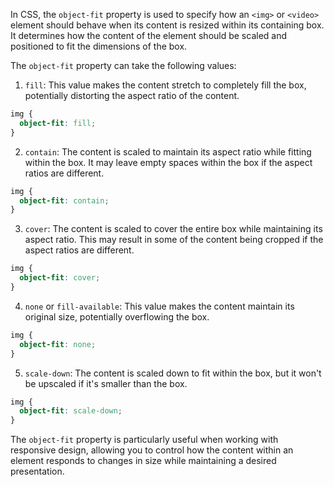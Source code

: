 In CSS, the `object-fit` property is used to specify how an `<img>` or `<video>` element should behave when its content is resized within its containing box. It determines how the content of the element should be scaled and positioned to fit the dimensions of the box.

The `object-fit` property can take the following values:

1. `fill`: This value makes the content stretch to completely fill the box, potentially distorting the aspect ratio of the content.

```css
img {
  object-fit: fill;
}
```

2. `contain`: The content is scaled to maintain its aspect ratio while fitting within the box. It may leave empty spaces within the box if the aspect ratios are different.

```css
img {
  object-fit: contain;
}
```

3. `cover`: The content is scaled to cover the entire box while maintaining its aspect ratio. This may result in some of the content being cropped if the aspect ratios are different.

```css
img {
  object-fit: cover;
}
```

4. `none` or `fill-available`: This value makes the content maintain its original size, potentially overflowing the box.

```css
img {
  object-fit: none;
}
```

5. `scale-down`: The content is scaled down to fit within the box, but it won't be upscaled if it's smaller than the box.

```css
img {
  object-fit: scale-down;
}
```

The `object-fit` property is particularly useful when working with responsive design, allowing you to control how the content within an element responds to changes in size while maintaining a desired presentation.
